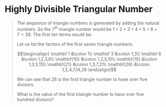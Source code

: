 # Highly Divisible Triangular Number

> The sequence of triangle numbers is generated by adding the natural numbers. So the $7^{th}$ triangle number would be $1 + 2 + 3 + 4 + 5 + 6 + 7 = 28$. The first ten terms would be:
>
> Let us list the factors of the first seven triangle numbers:
>
> $$\begin{align}
> \mathbf 1 &\colon 1\\
> \mathbf 3 &\colon 1,3\\
> \mathbf 6 &\colon 1,2,3,6\\
> \mathbf{10} &\colon 1,2,5,10\\
> \mathbf{15} &\colon 1,3,5,15\\
> \mathbf{21} &\colon 1,3,7,21\\
> \mathbf{28} &\colon 1,2,4,7,14,28
> \end{align}$$
>
> We can see that $28$ is the first triangle number to have over five divisors.
>
> What is the value of the first triangle number to have over five hundred divisors?
